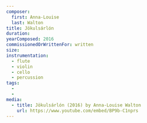 ```yaml
---
composer:
  first: Anna-Louise
  last: Walton
title: Jökulsárlón
duration:
yearComposed: 2016
commissionedOrWrittenFor: written
size:
instrumentation:
  - flute
  - violin
  - cello
  - percussion
tags:
  -
  -
media:
  - title: Jökulsárlón (2016) by Anna-Louise Walton
    url: https://www.youtube.com/embed/BP9b-C1nprs
---
```

